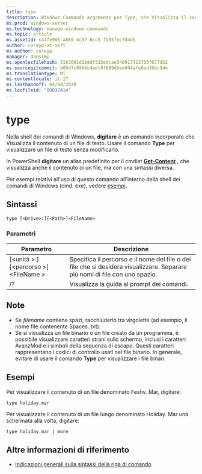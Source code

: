 ```yaml
---
title: type
description: Windows Commands argomento per Type, che Visualizza il contenuto di un file di testo.
ms.prod: windows-server
ms.technology: manage-windows-commands
ms.topic: article
ms.assetid: c44fe905-a865-4c97-8cc5-fb95fec7d4d5
author: coreyp-at-msft
ms.author: coreyp
manager: dansimp
ms.openlocfilehash: 3163601d118df315edcae540917313703f677d52
ms.sourcegitcommit: b00d7c8968c4adc8f699dbee694afe6ed36bc9de
ms.translationtype: MT
ms.contentlocale: it-IT
ms.lasthandoff: 04/08/2020
ms.locfileid: "80832414"
---
```

# <a name="type"></a>type

Nella shell dei comandi di Windows, **digitare** è un comando incorporato che Visualizza il contenuto di un file di testo. Usare il comando **Type** per visualizzare un file di testo senza modificarlo.

In PowerShell **digitare** un alias predefinito per il cmdlet **[Get-Content](https://docs.microsoft.com/powershell/module/microsoft.powershell.management/get-content)** , che visualizza anche il contenuto di un file, ma con una sintassi diversa.

Per esempi relativi all'uso di questo comando all'interno della shell dei comandi di Windows (cmd. exe), vedere [esempi](#BKMK_examples).

## <a name="syntax"></a>Sintassi

```
type [<Drive>:][<Path>]<FileName>
```

### <a name="parameters"></a>Parametri

|Parametro|Descrizione|
|---------|-----------|
|[\<unità >:] [\<percorso >]\<FileName >|Specifica il percorso e il nome del file o dei file che si desidera visualizzare. Separare più nomi di file con uno spazio.|
|/?|Visualizza la guida al prompt dei comandi.|

## <a name="remarks"></a>Note

-   Se *filename* contiene spazi, racchiuderlo tra virgolette (ad esempio, il nome file contenente Spaces. txt).
-   Se si visualizza un file binario o un file creato da un programma, è possibile visualizzare caratteri strani sullo schermo, inclusi i caratteri AvanzMod e i simboli della sequenza di escape. Questi caratteri rappresentano i codici di controllo usati nel file binario. In generale, evitare di usare il comando **Type** per visualizzare i file binari.

## <a name="examples"></a><a name=BKMK_examples></a>Esempi

Per visualizzare il contenuto di un file denominato Festiv. Mar, digitare:
```
type holiday.mar 
```
Per visualizzare il contenuto di un file lungo denominato Holiday. Mar una schermata alla volta, digitare:
```
type holiday.mar | more 
```

## <a name="additional-references"></a>Altre informazioni di riferimento

- [Indicazioni generali sulla sintassi della riga di comando](command-line-syntax-key.md)
